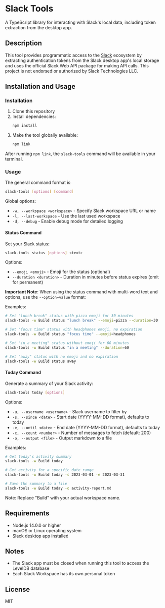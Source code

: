 # Slack Tools

A TypeScript library for interacting with Slack's local data, including token extraction from the desktop app.

## Description

This tool provides programmatic access to the [Slack](https://slack.com/) ecosystem by extracting authentication tokens from the Slack desktop app's local storage and uses the official Slack Web API package for making API calls. This project is not endorsed or authorized by Slack Technologies LLC.

## Installation and Usage

### Installation

1. Clone this repository
2. Install dependencies:
   ```bash
   npm install
   ```
3. Make the tool globally available:
   ```bash
   npm link
   ```

After running `npm link`, the `slack-tools` command will be available in your terminal.

### Usage

The general command format is:

```bash
slack-tools [options] [command]
```

Global options:
- `-w, --workspace <workspace>` - Specify Slack workspace URL or name
- `-l, --last-workspace` - Use the last used workspace
- `-d, --debug` - Enable debug mode for detailed logging

#### Status Command

Set your Slack status:

```bash
slack-tools status [options] <text>
```

Options:
- `--emoji <emoji>` - Emoji for the status (optional)
- `--duration <duration>` - Duration in minutes before status expires (omit for permanent)

**Important Note:** When using the status command with multi-word text and options, use the `--option=value` format:

Examples:
```bash
# Set "lunch break" status with pizza emoji for 30 minutes
slack-tools -w Build status "lunch break" --emoji=pizza --duration=30

# Set "focus time" status with headphones emoji, no expiration
slack-tools -w Build status "focus time" --emoji=headphones

# Set "in a meeting" status without emoji for 60 minutes
slack-tools -w Build status "in a meeting" --duration=60

# Set "away" status with no emoji and no expiration
slack-tools -w Build status away
```

#### Today Command

Generate a summary of your Slack activity:

```bash
slack-tools today [options]
```

Options:
- `-u, --username <username>` - Slack username to filter by
- `-s, --since <date>` - Start date (YYYY-MM-DD format), defaults to today
- `-e, --until <date>` - End date (YYYY-MM-DD format), defaults to today
- `-c, --count <number>` - Number of messages to fetch (default: 200)
- `-o, --output <file>` - Output markdown to a file

Examples:
```bash
# Get today's activity summary
slack-tools -w Build today

# Get activity for a specific date range
slack-tools -w Build today -s 2023-03-01 -e 2023-03-31

# Save the summary to a file
slack-tools -w Build today -o activity-report.md
```

Note: Replace "Build" with your actual workspace name.

## Requirements

- Node.js 14.0.0 or higher
- macOS or Linux operating system
- Slack desktop app installed

## Notes

- The Slack app must be closed when running this tool to access the LevelDB database
- Each Slack Workspace has its own personal token

## License

MIT
